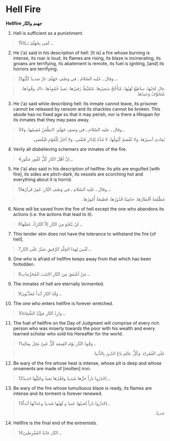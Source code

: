 Hell Fire
=========

**Hellfire جهنم والنّار**

1. Hell is sufficient as a punishment.

> 1ـ كَفى بِجَهَنَّمَ نَـكالاً.

2. He (‘a) said in his description of hell: [It is] a fire whose
burning is intense, its roar is loud, its flames are rising, its blaze
is incinerating, its groans are terrifying, its abatement is remote, its
fuel is igniting, [and] its horrors are terrifying.

> 2ـ وَقالَ ـ عَليه السّلامُ ـ في وَصْفِ جَهَنَّمَ: نارٌ شديدٌ كَلْبُها،
<blockquote dir="rtl">
  <p>
عال لَحَبُها، ساطِعٌ لَهَبُها، مُتَأَجِّجٌ سَعيرُها، مُتَغَيِّظٌ
زَفيرُها، بَعيدٌ خُمُودُها، ذاك وقُودُها، مُتَخَوِّفٌ وَعيدُها.
  </p>
</blockquote>

3. He (‘a) said while describing hell: Its inmate cannot leave, its
prisoner cannot be released by ransom and its shackles cannot be broken.
This abode has no fixed age so that it may perish, nor is there a
lifespan for its inmates that they may pass away.

> 3ـ وقال ـ عليه السّلام ـ في وَصفِ جَهَنَّمِ: لايَظْعَنُ مُقيمُها، وَلا
<blockquote dir="rtl">
  <p>
يُفادى أسيرُها، وَلا تُقْصَمُ كُبُولُها، لا مُدَّةَ لِلدّارِ فَتَفْنى،
وَلا أجَلَ لِلْقَوْمِ فَيُقْضى.
  </p>
</blockquote>

4. Verily all disbelieving schemers are inmates of the fire.

> 4ـ إنَّ أهْلَ النّارِ كُلُّ كَفُور مَكُور.

5. He (‘a) also said in his description of hellfire: Its pits are
engulfed [with fire], its sides are pitch-dark, its vessels are
scorching hot and everything about it is horrid.

> 5ـ وقالَ ـ عَليه السّلام ـ في وَصْفِ النّارِ: غَمِرٌ قَرارُها،
<blockquote dir="rtl">
  <p>
مُظْلِمَةٌ أقْطارُها، حامِيَةٌ قُدُورُها، فَظيعَةٌ أُمُورُها.
  </p>
</blockquote>

6. None will be saved from the fire of hell except the one who
abandons its actions (i.e. the actions that lead to it).

> 6ـ لَنْ يَنْجُوَ مِنَ النّارِ إلاّ التّارِكُ عَمَلَها.

7. This tender skin does not have the tolerance to withstand the
fire [of hell].

> 7ـ لَيْسَ لِهذا الجِلْدِ الرَّقيقِ صَبْرٌ عَلَى النّارِ.

8. One who is afraid of hellfire keeps away from that which has been
forbidden.

> 8ـ مَنْ أشْفَقَ مِنَ النّارِ اجْتَنَبَ المُحَرَّماتِ.

9. The inmates of hell are eternally tormented.

> 9ـ وَفْدُ النّارِ أبَداً مُعَذَّبُونَ.

10. The one who enters hellfire is forever wretched.

> 10ـ وارِدُ النّارِ مَؤَبَّدُ الشَّقاءِ.

11. The fuel of hellfire on the Day of Judgment will comprise of
every rich person who was miserly towards the poor with his wealth and
every learned scholar who sold his Hereafter for the world.

> 11ـ وَقُودُ النّارِ يَوْمَ القِيمَةِ كُلُّ غَنِيّ بَخِلَ بِمالِهِ
<blockquote dir="rtl">
  <p>
عَلَى الفُقَراءِ، وَكُلُّ عالِم باعَ الدّينَ بِالدُّنيا.
  </p>
</blockquote>

12. Be wary of the fire whose heat is intense, whose pit is deep and
whose ornaments are made of [molten] iron.

> 12ـ إحْذَرُوا ناراً حَرُّها شَديدٌ وقَعْرُها بَعيدٌ وحُلِيُّها حَديدٌ.

13. Be wary of the fire whose tumultuous blaze is ready, its flames
are intense and its torment is forever renewed.

> 13ـ إحْذَرُوا ناراً لَحيبُها عَتيدٌ و لَهَبُها شَديدٌ وعَذابُها أبَداً
<blockquote dir="rtl">
  <p>
جديدٌ.
  </p>
</blockquote>

14. Hellfire is the final end of the extremists.

> 14ـ النّار غايَةُ المُفْرِطينَ.


